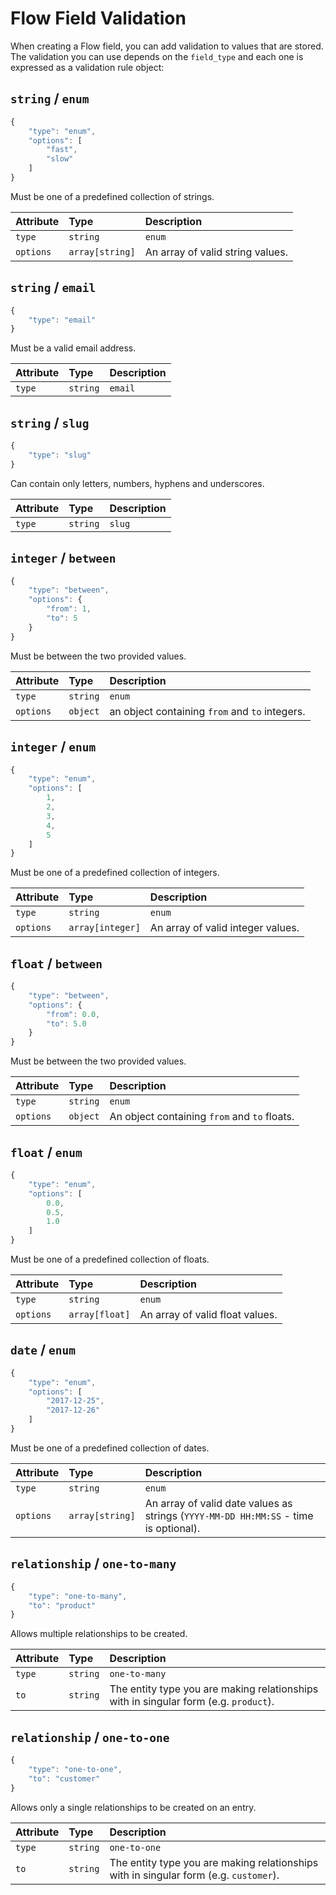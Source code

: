 # Flow Field Validation

When creating a Flow field, you can add validation to values that are stored. The validation you can use depends on the `field_type` and each one is expressed as a validation rule object:

## `string` / `enum`

```javascript
{
    "type": "enum",
    "options": [
        "fast",
        "slow"
    ]
}
```

Must be one of a predefined collection of strings.

| **Attribute** | **Type** | **Description** |
| :--- | :--- | :--- |
| `type` | `string` | `enum` |
| `options` | `array[string]` | An array of valid string values. |

## `string` / `email`

```javascript
{
    "type": "email"
}
```

Must be a valid email address.

| **Attribute** | **Type** | **Description** |
| :--- | :--- | :--- |
| `type` | `string` | `email` |

## `string` / `slug`

```javascript
{
    "type": "slug"
}
```

Can contain only letters, numbers, hyphens and underscores.

| **Attribute** | **Type** | **Description** |
| :--- | :--- | :--- |
| `type` | `string` | `slug` |

## `integer` / `between`

```javascript
{
    "type": "between",
    "options": {
        "from": 1,
        "to": 5
    }
}
```

Must be between the two provided values.

| **Attribute** | **Type** | **Description** |
| :--- | :--- | :--- |
| `type` | `string` | `enum` |
| `options` | `object` | an object containing `from` and `to` integers. |

## `integer` / `enum`

```javascript
{
    "type": "enum",
    "options": [
        1,
        2,
        3,
        4,
        5
    ]
}
```

Must be one of a predefined collection of integers.

| **Attribute** | **Type** | **Description** |
| :--- | :--- | :--- |
| `type` | `string` | `enum` |
| `options` | `array[integer]` | An array of valid integer values. |

## `float` / `between`

```javascript
{
    "type": "between",
    "options": {
        "from": 0.0,
        "to": 5.0
    }
}
```

Must be between the two provided values.

| **Attribute** | **Type** | **Description** |
| :--- | :--- | :--- |
| `type` | `string` | `enum` |
| `options` | `object` | An object containing `from` and `to` floats. |

## `float` / `enum`

```javascript
{
    "type": "enum",
    "options": [
        0.0,
        0.5,
        1.0
    ]
}
```

Must be one of a predefined collection of floats.

| **Attribute** | **Type** | **Description** |
| :--- | :--- | :--- |
| `type` | `string` | `enum` |
| `options` | `array[float]` | An array of valid float values. |

## `date` / `enum`

```javascript
{
    "type": "enum",
    "options": [
        "2017-12-25",
        "2017-12-26"
    ]
}
```

Must be one of a predefined collection of dates.

| **Attribute** | **Type** | **Description** |
| :--- | :--- | :--- |
| `type` | `string` | `enum` |
| `options` | `array[string]` | An array of valid date values as strings \(`YYYY-MM-DD HH:MM:SS` - time is optional\). |

## `relationship` / `one-to-many`

```javascript
{
    "type": "one-to-many",
    "to": "product"
}
```

Allows multiple relationships to be created.

| **Attribute** | **Type** | **Description** |
| :--- | :--- | :--- |
| `type` | `string` | `one-to-many` |
| `to` | `string` | The entity type you are making relationships with in singular form \(e.g. `product`\). |

## `relationship` / `one-to-one`

```javascript
{
    "type": "one-to-one",
    "to": "customer"
}
```

Allows only a single relationships to be created on an entry.

| **Attribute** | **Type** | **Description** |
| :--- | :--- | :--- |
| `type` | `string` | `one-to-one` |
| `to` | `string` | The entity type you are making relationships with in singular form \(e.g. `customer`\). |


